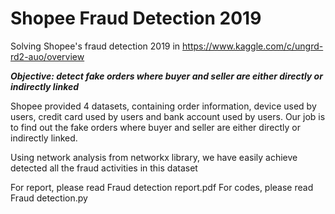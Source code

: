 # Shopee Fraud Detection 2019
Solving Shopee's fraud detection 2019 in https://www.kaggle.com/c/ungrd-rd2-auo/overview

***Objective: detect fake orders where buyer and seller are either directly or indirectly linked***

Shopee provided 4 datasets, containing order information, device used by users, credit card used by users and bank account used by users. Our job is to find out the fake orders where buyer and seller are either directly or indirectly linked.

Using network analysis from networkx library, we have easily achieve detected all the fraud activities in this dataset

For report, please read Fraud detection report.pdf
For codes, please read Fraud detection.py
